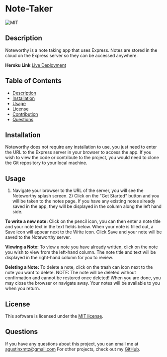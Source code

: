 # Note-Taker

  ![MIT](https://img.shields.io/badge/license-MIT-brightgreen)

  ## Description
  Noteworthy is a note taking app that uses Express. Notes are stored in the cloud on the Express server so they can be accessed anywhere.

  **Heroku Link**
  [Live Deployment](https://fast-beyond-24313.herokuapp.com/)

  ## Table of Contents
  * [Description](#description)
  * [Installation](#installation)
  * [Usage](#usage)
  * [License](#license)
  * [Contribution](#contribute)
  * [Questions](#questions)

  ## Installation
  Noteworthy does not require any installation to use, you just need to enter the URL to the Express server in your browser to access the app. If you wish to view the code or contribute to the project, you would need to clone the Git repository to your local machine.

  ## Usage
  1) Navigate your browser to the URL of the server, you will see the Noteworthy splash screen. 2) Click on the "Get Started" button and you will be taken to the notes page. If you have any existing notes already saved in the app, they will be displayed in the column along the left hand side. 
  
  **To write a new note:**
  Click on the pencil icon, you can then enter a note title and your note text in the text fields below. When your note is filled out, a Save icon will appear next to the Write icon. Click Save and your note will be saved to the Noteworthy server. 
  
  **Viewing a Note:**
  To view a note you have already written, click on the note you wish to view from the left-hand column. The note title and text will be displayed in the right-hand column for you to review. 
  
  **Deleting a Note:**
  To delete a note, click on the trash can icon next to the note you want to delete. NOTE: The note will be deleted without confirmation and cannot be restored once deleted! When you are done, you may close the browser or navigate away. Your notes will be available to you when you return.

  ## License
  This software is licensed under the [MIT license](https://choosealicense.com/licenses/mit/).

  ## Questions
  If you have any questions about this project, you can email me at agustinxmtz@gmail.com
  For other projects, check out my [GitHub](https://github.com/agustinxmtz).
